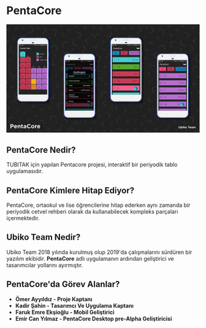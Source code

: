 # PentaCore
![pentacore image](pentacore.jpg)

## **PentaCore Nedir?**
TUBITAK için yapılan Pentacore projesi, interaktif bir periyodik tablo uygulamasıdır.

## **PentaCore Kimlere Hitap Ediyor?**
PentaCore, ortaokul ve lise öğrencilerine hitap ederken aynı zamanda bir periyodik cetvel rehberi olarak da kullanabilecek kompleks parçaları içermektedir.

## **Ubiko Team Nedir?**
Ubiko Team 2018 yılında kurulmuş olup 2019'da çalışmalarını sürdüren bir yazılım ekibidir. **PentaCore** adlı uygulamanın ardından geliştirici ve tasarımcılar yollarını ayırmıştır. 

## **PentaCore'da Görev Alanlar?**
- **Ömer Ayyıldız - Proje Kaptanı**
- **Kadir Şahin - Tasarımcı Ve Uygulama Kaptanı**
- **Faruk Emre Ekşioğlu - Mobil Geliştirici**
- **Emir Can Yılmaz - PentaCore Desktop pre-Alpha Geliştiricisi**

